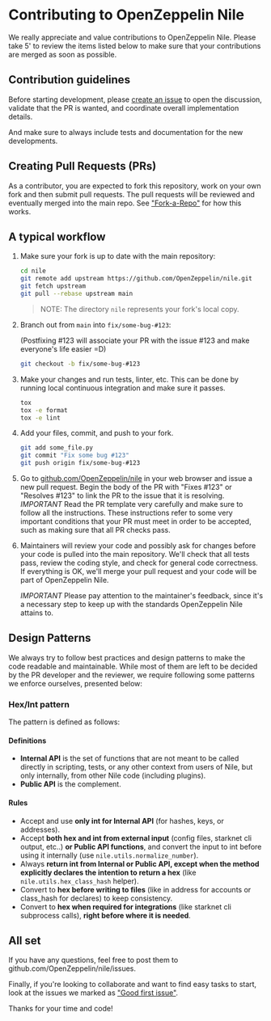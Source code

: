 # Contributing to OpenZeppelin Nile

We really appreciate and value contributions to OpenZeppelin Nile. Please take 5' to review the items listed below to make sure that your contributions are merged as soon as possible.

## Contribution guidelines

Before starting development, please [create an issue](https://github.com/OpenZeppelin/nile/issues/new) to open the discussion, validate that the PR is wanted, and coordinate overall implementation details.

And make sure to always include tests and documentation for the new developments.

## Creating Pull Requests (PRs)

As a contributor, you are expected to fork this repository, work on your own fork and then submit pull requests. The pull requests will be reviewed and eventually merged into the main repo. See ["Fork-a-Repo"](https://help.github.com/articles/fork-a-repo/) for how this works.

## A typical workflow

1. Make sure your fork is up to date with the main repository:

    ```sh
    cd nile
    git remote add upstream https://github.com/OpenZeppelin/nile.git
    git fetch upstream
    git pull --rebase upstream main
    ```

    > NOTE: The directory `nile` represents your fork's local copy.

2. Branch out from `main` into `fix/some-bug-#123`:

    (Postfixing #123 will associate your PR with the issue #123 and make everyone's life easier =D)

    ```sh
    git checkout -b fix/some-bug-#123
    ```

3. Make your changes and run tests, linter, etc. This can be done by running local continuous integration and make sure it passes.

    ```bash
    tox
    tox -e format
    tox -e lint
    ```

4. Add your files, commit, and push to your fork.

    ```sh
    git add some_file.py
    git commit "Fix some bug #123"
    git push origin fix/some-bug-#123
    ```

5. Go to [github.com/OpenZeppelin/nile](https://github.com/OpenZeppelin/nile) in your web browser and issue a new pull request.
    Begin the body of the PR with "Fixes #123" or "Resolves #123" to link the PR to the issue that it is resolving.
    *IMPORTANT* Read the PR template very carefully and make sure to follow all the instructions. These instructions
    refer to some very important conditions that your PR must meet in order to be accepted, such as making sure that all PR checks pass.

6. Maintainers will review your code and possibly ask for changes before your code is pulled into the main repository. We'll check that all tests pass, review the coding style, and check for general code correctness. If everything is OK, we'll merge your pull request and your code will be part of OpenZeppelin Nile.

    *IMPORTANT* Please pay attention to the maintainer's feedback, since it's a necessary step to keep up with the standards OpenZeppelin Nile attains to.


## Design Patterns

We always try to follow best practices and design patterns to make the code readable and maintainable. While most of them are left to be decided by the PR developer and the reviewer, we require following some patterns we enforce ourselves, presented below:

### Hex/Int pattern

The pattern is defined as follows:

#### Definitions
- **Internal API** is the set of functions that are not meant to be called directly in scripting, tests, or any other context from users of Nile, but only internally, from other Nile code (including plugins).
- **Public API** is the complement.

#### Rules
- Accept and use **only int for Internal API** (for hashes, keys, or addresses).
- Accept **both hex and int from external input** (config files, starknet cli output, etc..) **or Public API functions**, and convert the input to int before using it internally (use `nile.utils.normalize_number`).
- Always **return int from Internal or Public API, except when the method explicitly declares the intention to return a hex** (like `nile.utils.hex_class_hash` helper).
- Convert to **hex before writing to files** (like in address for accounts or class_hash for declares) to keep consistency.
- Convert to **hex when required for integrations** (like starknet cli subprocess calls), **right before where it is needed**.


## All set

If you have any questions, feel free to post them to github.com/OpenZeppelin/nile/issues.

Finally, if you're looking to collaborate and want to find easy tasks to start, look at the issues we marked as ["Good first issue"](https://github.com/OpenZeppelin/nile/labels/good%20first%20issue).

Thanks for your time and code!
